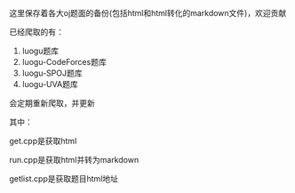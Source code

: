  

这里保存着各大oj题面的备份(包括html和html转化的markdown文件)，欢迎贡献

已经爬取的有：

1. luogu题库
2. luogu-CodeForces题库
3. luogu-SPOJ题库
4. luogu-UVA题库

会定期重新爬取，并更新

其中：

get.cpp是获取html

run.cpp是获取html并转为markdown

getlist.cpp是获取题目html地址